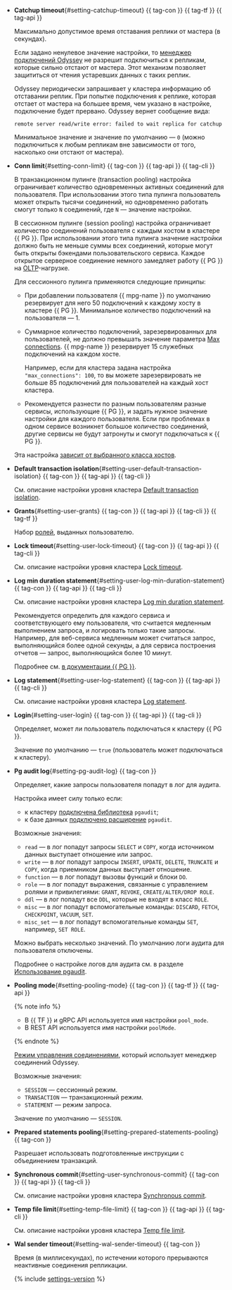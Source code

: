 - **Catchup timeout**{#setting-catchup-timeout} {{ tag-con }} {{ tag-tf }} {{ tag-api }}

    Максимально допустимое время отставания реплики от мастера (в секундах).

    Если задано ненулевое значение настройки, то [менеджер подключений Odyssey](../../managed-postgresql/concepts/pooling.md) не разрешит подключиться к репликам, которые сильно отстают от мастера. Этот механизм позволяет защититься от чтения устаревших данных с таких реплик.

    Odyssey периодически запрашивает у кластера информацию об отставании реплик. При попытке подключения к реплике, которая отстает от мастера на большее время, чем указано в настройке, подключение будет прервано. Odyssey вернет сообщение вида:

    ```text
    remote server read/write error: failed to wait replica for catchup
    ```

    Минимальное значение и значение по умолчанию — `0` (можно подключиться к любым репликам вне зависимости от того, насколько они отстают от мастера).

- **Conn limit**{#setting-conn-limit} {{ tag-con }} {{ tag-api }} {{ tag-cli }}

  В транзакционном пулинге (transaction pooling) настройка ограничивает количество одновременных активных соединений для пользователя. При использовании этого типа пулинга пользователь может открыть тысячи соединений, но одновременно работать смогут только `N` соединений, где `N` — значение настройки.

  В сессионном пулинге (session pooling) настройка ограничивает количество соединений пользователя с каждым хостом в кластере {{ PG }}. При использовании этого типа пулинга значение настройки должно быть не меньше суммы всех соединений, которые могут быть открыты бэкендами пользовательского сервиса. Каждое открытое серверное соединение немного замедляет работу {{ PG }} на [OLTP](../../glossary/oltp.md)-нагрузке.

  Для сессионного пулинга применяются следующие принципы:

  - При добавлении пользователя {{ mpg-name }} по умолчанию резервирует для него 50 подключений к каждому хосту в кластере {{ PG }}. Минимальное количество подключений на пользователя — 1.
  - Суммарное количество подключений, зарезервированных для пользователей, не должно превышать значение параметра [Max connections](../../managed-postgresql/concepts/settings-list.md#setting-max-connections). {{ mpg-name }} резервирует 15 служебных подключений на каждом хосте.

    Например, если для кластера задана настройка `"max_connections": 100`, то вы можете зарезервировать не больше 85 подключений для пользователей на каждый хост кластера.

  - Рекомендуется разнести по разным пользователям разные сервисы, использующие {{ PG }}, и задать нужное значение настройки для каждого пользователя. Если при проблемах в одном сервисе возникнет большое количество соединений, другие сервисы не будут затронуты и смогут подключаться к {{ PG }}.

  Эта настройка [зависит от выбранного класса хостов](#settings-instance-dependent).

- **Default transaction isolation**{#setting-user-default-transaction-isolation} {{ tag-con }} {{ tag-api }} {{ tag-cli }}

  См. описание настройки уровня кластера [Default transaction isolation](#setting-default-transaction-isolation).

- **Grants**{#setting-user-grants} {{ tag-con }} {{ tag-api }} {{ tag-cli }} {{ tag-tf }}

  Набор [ролей](../../managed-postgresql/concepts/roles.md), выданных пользователю.

- **Lock timeout**{#setting-user-lock-timeout} {{ tag-con }} {{ tag-api }} {{ tag-cli }}

  См. описание настройки уровня кластера [Lock timeout](#setting-lock-timeout).

- **Log min duration statement**{#setting-user-log-min-duration-statement} {{ tag-con }} {{ tag-api }} {{ tag-cli }}

  См. описание настройки уровня кластера [Log min duration statement](#setting-log-min-duration-statement).

  Рекомендуется определить для каждого сервиса и соответствующего ему пользователя, что считается медленным выполнением запроса, и логировать только такие запросы. Например, для веб-сервиса медленным может считаться запрос, выполняющийся более одной секунды, а для сервиса построения отчетов — запрос, выполняющийся более 10 минут.

  Подробнее см. [в документации {{ PG }}](https://www.postgresql.org/docs/current/runtime-config-logging.html).

- **Log statement**{#setting-user-log-statement} {{ tag-con }} {{ tag-api }} {{ tag-cli }}

  См. описание настройки уровня кластера [Log statement](#setting-log-statement).

- **Login**{#setting-user-login} {{ tag-con }} {{ tag-api }} {{ tag-cli }}

  Определяет, может ли пользователь подключаться к кластеру {{ PG }}.

  Значение по умолчанию — `true` (пользователь может подключаться к кластеру).

- **Pg audit log**{#setting-pg-audit-log} {{ tag-con }}

  Определяет, какие запросы пользователя попадут в лог для аудита.

  Настройка имеет силу только если:

  * к кластеру [подключена библиотека](../../managed-postgresql/operations/extensions/cluster-extensions.md#libraries-connection) `pgaudit`;
  * к базе данных [подключено расширение](../../managed-postgresql/operations/extensions/cluster-extensions.md#update-extensions) `pgaudit`.

  Возможные значения:

  * `read` — в лог попадут запросы `SELECT` и `COPY`, когда источником данных выступает отношение или запрос.
  * `write` — в лог попадут запросы `INSERT`, `UPDATE`, `DELETE`, `TRUNCATE` и `COPY`, когда приемником данных выступает отношение.
  * `function` — в лог попадут вызовы функций и блоки `DO`.
  * `role` — в лог попадут выражения, связанные с управлением ролями и привилегиями: `GRANT`, `REVOKE`, `CREATE/ALTER/DROP ROLE`.
  * `ddl` — в лог попадут все `DDL`, которые не входят в класс `ROLE`.
  * `misc` — в лог попадут вспомогательные команды: `DISCARD`, `FETCH`, `CHECKPOINT`, `VACUUM`, `SET`.
  * `misc_set` — в лог попадут вспомогательные команды `SET`, например, `SET ROLE`.

  Можно выбрать несколько значений. По умолчанию логи аудита для пользователя отключены.

  Подробнее о настройке логов для аудита см. в разделе [Использование pgaudit](../../managed-postgresql/operations/extensions/pgaudit.md).

- **Pooling mode**{#setting-pooling-mode} {{ tag-con }} {{ tag-tf }} {{ tag-api }}

    {% note info %}

    * В {{ TF }} и gRPC API используется имя настройки `pool_mode`.
    * В REST API используется имя настройки `poolMode`.

    {% endnote %}

    [Режим управления соединениями](../../managed-postgresql/concepts/pooling.md), который использует менеджер соединений Odyssey.

    Возможные значения:

    * `SESSION` — сессионный режим.
    * `TRANSACTION` — транзакционный режим.
    * `STATEMENT` — режим запроса.

    
    Значение по умолчанию — `SESSION`.


- **Prepared statements pooling**{#setting-prepared-statements-pooling} {{ tag-con }}

  Разрешает использовать подготовленные инструкции с объединением транзакций.

- **Synchronous commit**{#setting-user-synchronous-commit} {{ tag-con }} {{ tag-api }} {{ tag-cli }}

  См. описание настройки уровня кластера [Synchronous commit](#setting-synchronous-commit).

- **Temp file limit**{#setting-temp-file-limit} {{ tag-con }} {{ tag-api }} {{ tag-cli }}

  См. описание настройки уровня кластера [Temp file limit](#setting-temp-file-limit).

- **Wal sender timeout**{#setting-wal-sender-timeout} {{ tag-con }}

  Время (в миллисекундах), по истечении которого прерываются неактивные соединения репликации.

  {% include [settings-version](../../_includes/mdb/mpg/mpg-settings-v-12.md) %}
